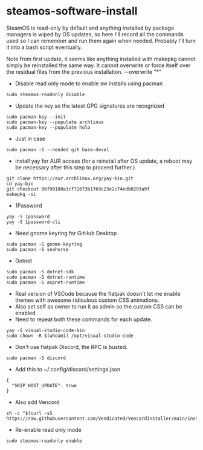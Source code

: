 # steamos-software-install

SteamOS is read-only by default and anything installed by package managers is wiped by OS updates, so here I'll record all the commands used so I can remember and run them again when needed. Probably I'll turn it into a bash script eventually.  

Note from first update, it seems like anything installed with makepkg cannot simply be reinstalled the same way. It cannot overwrite or force itself over the residual files from the previous installation.
--overwrite "*"
  
- Disable read only mode to enable sw installs using pacman
```
sudo steamos-readonly disable  
```
- Update the key so the latest GPG signatures are recognized
```
sudo pacman-key --init  
sudo pacman-key --populate archlinux  
sudo pacman-key --populate holo  
```
- Just in case
```
sudo pacman -S --needed git base-devel
```
- install yay for AUR access (for a reinstall after OS update, a reboot may be necessary after this step to proceed further.)
```
git clone https://aur.archlinux.org/yay-bin.git
cd yay-bin
git checkout 96f90180a3cf72673b1769c23e2c74edb0293a9f
makepkg -si
```
- 1Password
```
yay -S 1password
yay -S 1password-cli
```
- Need gnome keyring for GitHub Desktop
```
sudo pacman -S gnome-keyring
sudo pacman -S seahorse
```
- Dotnet
```
sudo pacman -S dotnet-sdk  
sudo pacman -S dotnet-runtime  
sudo pacman -S aspnet-runtime  
```
- Real version of VSCode because the flatpak doesn't let me enable themes with awesome ridiculous custom CSS animations.
- Also set self as owner to run it as admin so the custom CSS can be enabled.
- Need to repeat both these commands for each update.
```
yay -S visual-studio-code-bin
sudo chown -R $(whoami) /opt/visual-studio-code
```
- Don't use flatpak Discord, the RPC is busted.
```
sudo pacman -S discord
```
- Add this to ~/.config/discord/settings.json
```
{
  "SKIP_HOST_UPDATE": true
}
```
- Also add Vencord
```
sh -c "$(curl -sS https://raw.githubusercontent.com/Vendicated/VencordInstaller/main/install.sh)"
```
- Re-enable read only mode
```
sudo steamos-readonly enable  
```
